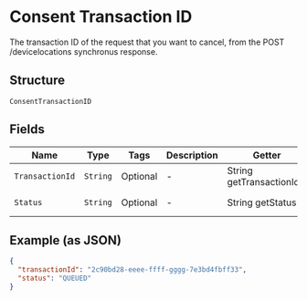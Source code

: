 
# Consent Transaction ID

The transaction ID of the request that you want to cancel, from the POST /devicelocations synchronus response.

## Structure

`ConsentTransactionID`

## Fields

| Name | Type | Tags | Description | Getter | Setter |
|  --- | --- | --- | --- | --- | --- |
| `TransactionId` | `String` | Optional | - | String getTransactionId() | setTransactionId(String transactionId) |
| `Status` | `String` | Optional | - | String getStatus() | setStatus(String status) |

## Example (as JSON)

```json
{
  "transactionId": "2c90bd28-eeee-ffff-gggg-7e3bd4fbff33",
  "status": "QUEUED"
}
```

